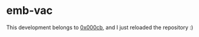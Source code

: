 # emb-vac
This development belongs to [0x000cb](https://github.com/0x000cb), and I just reloaded the repository :)
